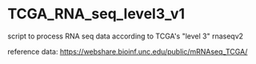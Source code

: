 # TCGA_RNA_seq_level3_v1
script to process RNA seq data according to TCGA's "level 3" rnaseqv2

reference data: https://webshare.bioinf.unc.edu/public/mRNAseq_TCGA/
